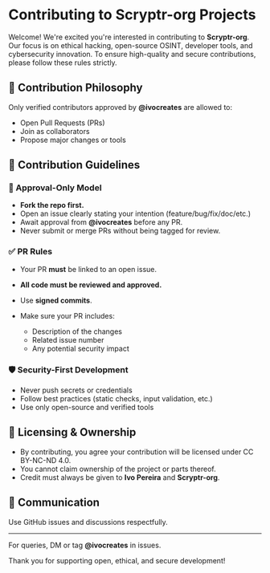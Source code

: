 # Contributing to Scryptr-org Projects

Welcome! We're excited you're interested in contributing to **Scryptr-org**. Our focus is on ethical hacking, open-source OSINT, developer tools, and cybersecurity innovation. To ensure high-quality and secure contributions, please follow these rules strictly.

## 🧠 Contribution Philosophy

Only verified contributors approved by **@ivocreates** are allowed to:

* Open Pull Requests (PRs)
* Join as collaborators
* Propose major changes or tools

## 🚧 Contribution Guidelines

### 🔐 Approval-Only Model

* **Fork the repo first.**
* Open an issue clearly stating your intention (feature/bug/fix/doc/etc.)
* Await approval from **@ivocreates** before any PR.
* Never submit or merge PRs without being tagged for review.

### ✅ PR Rules

* Your PR **must** be linked to an open issue.
* **All code must be reviewed and approved.**
* Use **signed commits**.
* Make sure your PR includes:

  * Description of the changes
  * Related issue number
  * Any potential security impact

### 🛡️ Security-First Development

* Never push secrets or credentials
* Follow best practices (static checks, input validation, etc.)
* Use only open-source and verified tools

## 📜 Licensing & Ownership

* By contributing, you agree your contribution will be licensed under CC BY-NC-ND 4.0.
* You cannot claim ownership of the project or parts thereof.
* Credit must always be given to **Ivo Pereira** and **Scryptr-org**.

## 💬 Communication

Use GitHub issues and discussions respectfully.

---

For queries, DM or tag **@ivocreates** in issues.

Thank you for supporting open, ethical, and secure development!
